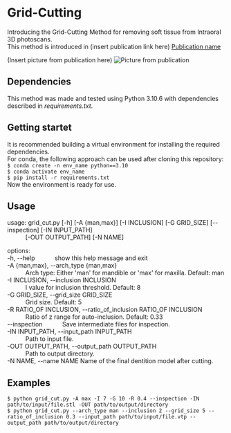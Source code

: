 # Grid-Cutting
Introducing the Grid-Cutting Method for removing soft tissue from Intraoral 3D photoscans.  
This method is introduced in (insert publication link here) [Publication name](https://where_is.com/publication)  

(Insert picture from publication here) ![Picture from publication](image.jpg)

## Dependencies
This method was made and tested using Python 3.10.6 with dependencies described in *requirements.txt*.

## Getting startet
It is recommended building a virtual environment for installing the required dependencies.  
For conda, the following approach can be used after cloning this repository:  
`$ conda create -n env_name python==3.10`  
`$ conda activate env_name`  
`$ pip install -r requirements.txt`  
Now the environment is ready for use.  

## Usage 
usage: grid_cut.py [-h] [-A {man,max}] [-I INCLUSION] [-G GRID_SIZE] [--inspection] [-IN INPUT_PATH]  
                   &emsp;&emsp;&emsp;[-OUT OUTPUT_PATH] [-N NAME]
  
options:  
  -h, --help            &emsp;&emsp;&emsp;show this help message and exit  
  -A {man,max}, --arch_type {man,max}  
                        &emsp;&emsp;&emsp;Arch type: Either 'man' for mandible or 'max' for maxilla. Default: man  
  -I INCLUSION, --inclusion INCLUSION  
                        &emsp;&emsp;&emsp;I value for inclusion threshold. Default: 8  
  -G GRID_SIZE, --grid_size GRID_SIZE  
                        &emsp;&emsp;&emsp;Grid size. Default: 5  
  -R RATIO_OF INCLUSION, --ratio_of_inclusion RATIO_OF INCLUSION  
                        &emsp;&emsp;&emsp;Ratio of z range for auto-inclusion. Default: 0.33  
  --inspection          &emsp;&emsp;&emsp;Save intermediate files for inspection.  
  -IN INPUT_PATH, --input_path INPUT_PATH  
                        &emsp;&emsp;&emsp;Path to input file.  
  -OUT OUTPUT_PATH, --output_path OUTPUT_PATH  
                        &emsp;&emsp;&emsp;Path to output directory.  
  -N NAME, --name NAME  Name of the final dentition model after cutting.  
  
  ## Examples
  `$ python grid_cut.py -A max -I 7 -G 10 -R 0.4 --inspection -IN path/to/input/file.stl -OUT path/to/output/directory`  
  `$ python grid_cut.py --arch_type man --inclusion 2 --grid_size 5 --ratio_of_inclusion 0.3 --input_path path/to/input/file.vtp --output_path path/to/output/directory`  
